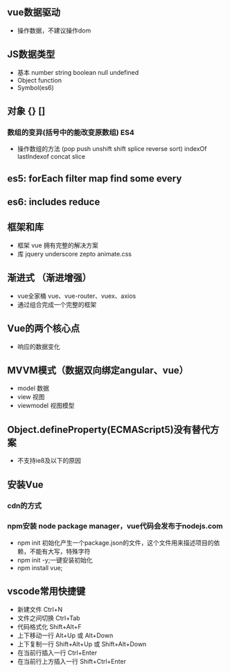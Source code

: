 ## vue数据驱动
- 操作数据，不建议操作dom

## JS数据类型
- 基本 number string boolean null undefined
- Object function
- Symbol(es6)

## 对象 {} []
### 数组的变异(括号中的能改变原数组) ES4
- 操作数组的方法 (pop push unshift shift splice reverse sort) indexOf lastIndexof concat slice

## es5: forEach filter map find some every
## es6: includes reduce


## 框架和库
- 框架 vue 拥有完整的解决方案 
- 库 jquery underscore zepto animate.css

## 渐进式 （渐进增强）
- vue全家桶 vue、vue-router、vuex、axios
- 通过组合完成一个完整的框架

## Vue的两个核心点
- 响应的数据变化

## MVVM模式（数据双向绑定angular、vue）
- model 数据
- view 视图
- viewmodel 视图模型

## Object.defineProperty(ECMAScript5)没有替代方案
- 不支持ie8及以下的原因

## 安装Vue
### cdn的方式
### npm安装 node package manager，vue代码会发布于nodejs.com
- npm init 初始化产生一个package.json的文件，这个文件用来描述项目的依赖，不能有大写，特殊字符
- npm init -y;一键安装初始化
- npm install vue;


## vscode常用快捷键
- 新建文件 Ctrl+N
- 文件之间切换 Ctrl+Tab
- 代码格式化 Shift+Alt+F
- 上下移动一行 Alt+Up 或 Alt+Down
- 上下复制一行 Shift+Alt+Up 或 Shift+Alt+Down
- 在当前行插入一行 Ctrl+Enter
- 在当前行上方插入一行 Shift+Ctrl+Enter
